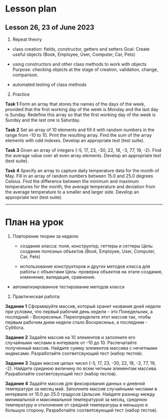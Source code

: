 # Lesson plan
## Lesson 26, 23 of June 2023

1. Repeat theory
- class creation: fields, constructor, getters and setters
  Goal: Create useful objects (Book, Employee, User, Computer, Car, Pets)

- using constructors and other class methods to work with objects
  Purpose: checking objects at the stage of creation, validation, change, comparison.

- automated testing of class methods

2. Practice

**Task 1**
Form an array that stores the names of the days of the week, provided that the first 
working day of the week is Monday and the last day is Sunday.
Redefine this array so that the first working day of the week is
Sunday and the last one is Saturday.

**Task 2**
Set an array of 10 elements and fill it with random numbers in the range from -10 to 10.
Print the resulting array.
Find the sum of the array elements with odd indexes.
Develop an appropriate test (test suite).

**Task 3**
Given an array of integers {-5, 17, 23, -30, 22, 18, -3, 77, 19, -2}. Find the average
value over all even array elements.
Develop an appropriate test (test suite).

**Task 4**
Specify an array to capture daily temperature data for the month of May. Fill in
an array of random numbers between 15.0 and 25.0 degrees Celsius. Find
the difference between the minimum and maximum temperatures for the month, the average temperature and
deviation from the average temperature to a smaller and larger side.
Develop an appropriate test (test suite).

________________________

# План на урок
1. Повторение теории за неделю
   - создание класса: поля, конструктор, геттеры и сеттеры 
   Цель: создание полезных объектов (Book, Employee, User, Computer, Car, Pets)

   - использование конструкторов и других методов класса для работы с объектами 
   Цель: проверка объектов на этапе создания, изменение, валидация, сравнение.

- автоматизированное тестирование методов класса

2. Практическая работа:

**Задание 1**
Сформируйте массив, который хранит названия дней недели при условии, что первый
рабочий день недели - это Понедельник, а последний - Воскресенье.
Переопределите этот массив так, чтобы первым рабочим днем недели стало 
Воскресенье, а последним - Суббота.

**Задание 2**
Задайте массив на 10 элементов и заполните его случайными числами в интервале от -10 до 10.
Распечатайте полученный массив.
Найдите сумму элементов массива c нечетными индексами.
Разработайте соответсвующий тест (набор тестов).

**Задание 3**
Задан массив целых чисел {-5, 17, 23, -30, 22, 18, -3, 77, 19, -2}. Найдите среднюю
величину по всем четным элементам массива. 
Разработайте соответсвующий тест (набор тестов).

**Задание 4**
Задайте массив для фиксирования данных о дневной температуре за месяц май. Заполните
массив случайными числами в интервале от 15.0 до 25.0 градусов Цельсия. Найдите
разницу между минимальной и максимальной температурой за месяц, среднюю температуру и
отклонение от средней температуры в меньшую и большую сторону.
Разработайте соответсвующий тест (набор тестов).